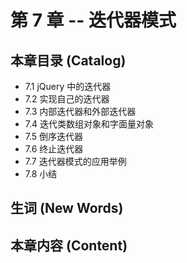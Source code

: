 # 第 7 章 -- 迭代器模式

## 本章目录 (Catalog)
- 7.1 jQuery 中的迭代器 
- 7.2 实现自己的迭代器
- 7.3 内部迭代器和外部迭代器
- 7.4 迭代类数组对象和字面量对象
- 7.5 倒序迭代器
- 7.6 终止迭代器
- 7.7 迭代器模式的应用举例
- 7.8 小结

## 生词 (New Words)


## 本章内容 (Content)